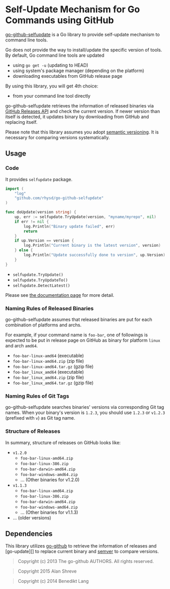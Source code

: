 Self-Update Mechanism for Go Commands using GitHub
==================================================

[go-github-selfupdate][] is a Go library to provide self-update mechanism to command line tools.

Go does not provide the way to install/update the specific version of tools. By default, Go command line tools are updated

- using `go get -u` (updating to HEAD)
- using system's package manager (depending on the platform)
- downloading executables from GitHub release page

By using this library, you will get 4th choice:

- from your command line tool directly

go-github-selfupdate retrieves the information of released binaries via [GitHub Releases API][] and check the current version. If newer version than itself is detected, it updates binary by downloading from GitHub and replacing itself.

Please note that this library assumes you adopt [semantic versioning][]. It is necessary for comparing versions systematically.

[go-github-selfupdate]: https://github.com/rhysd/go-github-selfupdate
[semantic versioning]: https://semver.org/
[GitHub Releases API]: https://developer.github.com/v3/repos/releases/

## Usage

### Code

It provides `selfupdate` package.

```go
import (
    "log"
    "github.com/rhysd/go-github-selfupdate"
)

func doUpdate(version string) {
    up, err := selfupdate.TryUpdate(version, "myname/myrepo", nil)
    if err != nil {
        log.Println("Binary update failed", err)
        return
    }
    if up.Version == version {
        log.Println("Current binary is the latest version", version)
    } else {
        log.Println("Update successfully done to version", up.Version)
    }
}
```

- `selfupdate.TryUpdate()`
- `selfupdate.TryUpdateTo()`
- `selfupdate.DetectLatest()`

Please see [the documentation page][GoDoc] for more detail.

[GoDoc]: https://godoc.org/github.com/rhysd/go-github-selfupdate

### Naming Rules of Released Binaries

go-github-selfupdate assumes that released binaries are put for each combination of platforms and archs.

For example, if your command name is `foo-bar`, one of followings is expected to be put in release page on GitHub as binary for platform `linux` and arch `amd64`.

- `foo-bar-linux-amd64` (executable)
- `foo-bar-linux-amd64.zip` (zip file)
- `foo-bar-linux-amd64.tar.gz` (gzip file)
- `foo-bar_linux_amd64` (executable)
- `foo-bar_linux_amd64.zip` (zip file)
- `foo-bar_linux_amd64.tar.gz` (gzip file)

### Naming Rules of Git Tags

go-github-selfupdate searches binaries' versions via corresponding Git tag names. When your binary's version is `1.2.3`, you should use `1.2.3` or `v1.2.3` (prefixed with `v`) as Git tag name.

### Structure of Releases

In summary, structure of releases on GitHub looks like:

- `v1.2.0`
  - `foo-bar-linux-amd64.zip`
  - `foo-bar-linux-386.zip`
  - `foo-bar-darwin-amd64.zip`
  - `foo-bar-windows-amd64.zip`
  - ... (Other binaries for v1.2.0)
- `v1.1.3`
  - `foo-bar-linux-amd64.zip`
  - `foo-bar-linux-386.zip`
  - `foo-bar-darwin-amd64.zip`
  - `foo-bar-windows-amd64.zip`
  - ... (Other binaries for v1.1.3)
- ... (older versions)


## Dependencies

This library utilizes [go-github][] to retrieve the information of releases and [go-update][] to replace current binary and [semver][] to compare versions.

> Copyright (c) 2013 The go-github AUTHORS. All rights reserved.

> Copyright 2015 Alan Shreve

> Copyright (c) 2014 Benedikt Lang <github at benediktlang.de>

[go-github]: https://github.com/google/go-github
[go-upadte]: https://github.com/inconshreveable/go-update
[semver]: https://github.com/blang/semver
